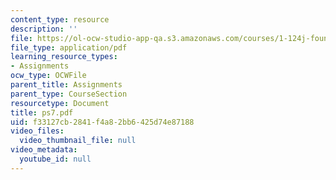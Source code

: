 ```yaml
---
content_type: resource
description: ''
file: https://ol-ocw-studio-app-qa.s3.amazonaws.com/courses/1-124j-foundations-of-software-engineering-fall-2000/f33127cb2841f4a82bb6425d74e87188_ps7.pdf
file_type: application/pdf
learning_resource_types:
- Assignments
ocw_type: OCWFile
parent_title: Assignments
parent_type: CourseSection
resourcetype: Document
title: ps7.pdf
uid: f33127cb-2841-f4a8-2bb6-425d74e87188
video_files:
  video_thumbnail_file: null
video_metadata:
  youtube_id: null
---
```

